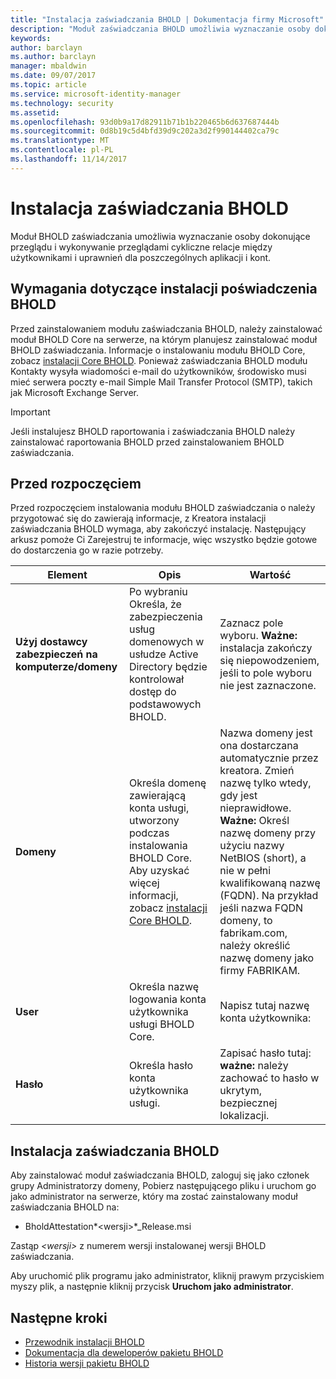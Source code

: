 ```yaml
---
title: "Instalacja zaświadczania BHOLD | Dokumentacja firmy Microsoft"
description: "Moduł zaświadczania BHOLD umożliwia wyznaczanie osoby dokonujące przeglądu i wykonywanie przeglądów"
keywords: 
author: barclayn
ms.author: barclayn
manager: mbaldwin
ms.date: 09/07/2017
ms.topic: article
ms.service: microsoft-identity-manager
ms.technology: security
ms.assetid: 
ms.openlocfilehash: 93d0b9a17d82911b71b1b220465b6d637687444b
ms.sourcegitcommit: 0d8b19c5d4bfd39d9c202a3d2f990144402ca79c
ms.translationtype: MT
ms.contentlocale: pl-PL
ms.lasthandoff: 11/14/2017
---
```

# <a name="bhold-attestation-installation"></a>Instalacja zaświadczania BHOLD

Moduł BHOLD zaświadczania umożliwia wyznaczanie osoby dokonujące przeglądu i wykonywanie przeglądami cykliczne relacje między użytkownikami i uprawnień dla poszczególnych aplikacji i kont.

## <a name="bhold-attestation-installation-requirements"></a>Wymagania dotyczące instalacji poświadczenia BHOLD

Przed zainstalowaniem modułu zaświadczania BHOLD, należy zainstalować moduł BHOLD Core na serwerze, na którym planujesz zainstalować moduł BHOLD zaświadczania. Informacje o instalowaniu modułu BHOLD Core, zobacz [instalacji Core BHOLD](https://technet.microsoft.com/en-us/library/jj134095(v=ws.10).aspx). Ponieważ zaświadczania BHOLD modułu Kontakty wysyła wiadomości e-mail do użytkowników, środowisko musi mieć serwera poczty e-mail Simple Mail Transfer Protocol (SMTP), takich jak Microsoft Exchange Server.

>[!IMPORTANT]
Jeśli instalujesz BHOLD raportowania i zaświadczania BHOLD należy zainstalować raportowania BHOLD przed zainstalowaniem BHOLD zaświadczania.

## <a name="before-you-begin"></a>Przed rozpoczęciem

Przed rozpoczęciem instalowania modułu BHOLD zaświadczania o należy przygotować się do zawierają informacje, z Kreatora instalacji zaświadczania BHOLD wymaga, aby zakończyć instalację. Następujący arkusz pomoże Ci Zarejestruj te informacje, więc wszystko będzie gotowe do dostarczenia go w razie potrzeby.

| **Element**                                    | **Opis**                                                                                                                                                                                                           | **Wartość**                                                                                                                                                                                                                                                                                                            |
|---------------------------------------------|---------------------------------------------------------------------------------------------------------------------------------------------------------------------------------------------------------------------------|----------------------------------------------------------------------------------------------------------------------------------------------------------------------------------------------------------------------------------------------------------------------------------------------------------------------|
| **Użyj dostawcy zabezpieczeń na komputerze/domeny** | Po wybraniu Określa, że zabezpieczenia usług domenowych w usłudze Active Directory będzie kontrolował dostęp do podstawowych BHOLD.                                                                                                                | Zaznacz pole wyboru. **Ważne:** instalacja zakończy się niepowodzeniem, jeśli to pole wyboru nie jest zaznaczone.                                                                                                                                                                                                                   |
| **Domeny**                                  | Określa domenę zawierającą konta usługi, utworzony podczas instalowania BHOLD Core. Aby uzyskać więcej informacji, zobacz [instalacji Core BHOLD](https://technet.microsoft.com/en-us/library/jj134095(v=ws.10).aspx). | Nazwa domeny jest ona dostarczana automatycznie przez kreatora. Zmień nazwę tylko wtedy, gdy jest nieprawidłowe. **Ważne:** Określ nazwę domeny przy użyciu nazwy NetBIOS (short), a nie w pełni kwalifikowaną nazwę (FQDN). Na przykład jeśli nazwa FQDN domeny, to fabrikam.com, należy określić nazwę domeny jako firmy FABRIKAM. |
| **User**                                    | Określa nazwę logowania konta użytkownika usługi BHOLD Core.                                                                                                                                                          | Napisz tutaj nazwę konta użytkownika:                                                                                                                                                                                                                                                                                    |
| **Hasło**                                | Określa hasło konta użytkownika usługi.                                                                                                                                                                       | Zapisać hasło tutaj: **ważne:** należy zachować to hasło w ukrytym, bezpiecznej lokalizacji.                                                                                                                                                                                                                  |

## <a name="bhold-attestation-installation"></a>Instalacja zaświadczania BHOLD

Aby zainstalować moduł zaświadczania BHOLD, zaloguj się jako członek grupy Administratorzy domeny, Pobierz następującego pliku i uruchom go jako administrator na serwerze, który ma zostać zainstalowany moduł zaświadczania BHOLD na:

- BholdAttestation*\<wersji\>*\_Release.msi

Zastąp  *\<wersji\>*  z numerem wersji instalowanej wersji BHOLD zaświadczania.

Aby uruchomić plik programu jako administrator, kliknij prawym przyciskiem myszy plik, a następnie kliknij przycisk **Uruchom jako administrator**.

## <a name="next-steps"></a>Następne kroki

- [Przewodnik instalacji BHOLD](bhold-installation-guide.md)
- [Dokumentacja dla deweloperów pakietu BHOLD](../reference/mim2016-bhold-developer-reference.md)
- [Historia wersji pakietu BHOLD](../reference/version-bhold-history.md)